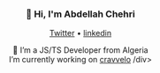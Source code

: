 <h3 align="center">👋 Hi, I'm Abdellah Chehri</h3>

<p align="center">
  <a href="https://x.com/KING_IN_JUNGLE">Twitter</a> •
  <a href="https://www.linkedin.com/in/chehri/">linkedin</a>
</p>

<div align="center">
  <div>🔭 I’m a JS/TS Developer from Algeria</div>
  <div> I’m currently working on   <a href="https://www.cravvelo.com/">cravvelo</a> /div>
</div>
